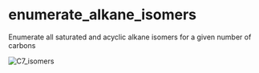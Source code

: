 # enumerate_alkane_isomers
Enumerate all saturated and acyclic alkane isomers for a given number of carbons

![C7_isomers](https://user-images.githubusercontent.com/30950088/142660876-4aab26ff-57f7-4e12-ab2c-b1878c342ada.png)
